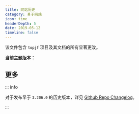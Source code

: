 ```yaml
---
title: 网站历史 
category: 关于网站
icon: time
headerDepth: 5
date: 2019-05-12
timeline: false
---
```


该文件包含 `topjf` 项目及其文档的所有显著更改。

**当前主题版本：**
<!-- @include: ../../package.json{22-23} -->

<!-- more -->

<!-- @include: ../../CHANGELOG.md#recent-change -->


## 更多

::: info

对于发布早于 `3.206.0` 的历史版本，详见 [Github Repo Changelog](https://github.com/topjf/topjf/blob/main/CHANGELOG.md)。

:::

